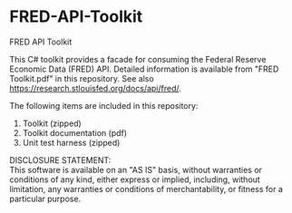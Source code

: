 # FRED-API-Toolkit
FRED API Toolkit

This C# toolkit provides a facade for consuming the Federal Reserve Economic Data (FRED) API. Detailed information is available 
from "FRED Toolkit.pdf" in this repository. See also https://research.stlouisfed.org/docs/api/fred/.

The following items are included in this repository:<br/>
1. Toolkit (zipped)<br/>
2. Toolkit documentation (pdf)<br/>
3. Unit test harness (zipped)

DISCLOSURE STATEMENT:<br/>
This software is available on an "AS IS" basis, without warranties or conditions of any kind, 
either express or implied, including, without limitation, 
any warranties or conditions of merchantability, or fitness for a particular purpose.

